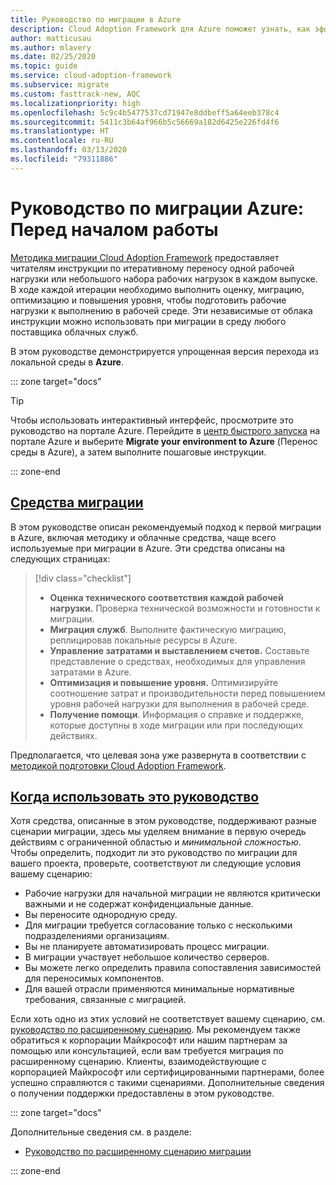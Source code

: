 ```yaml
---
title: Руководство по миграции в Azure
description: Cloud Adoption Framework для Azure поможет узнать, как эффективно перенести службы вашей организации в Azure.
author: matticusau
ms.author: mlavery
ms.date: 02/25/2020
ms.topic: guide
ms.service: cloud-adoption-framework
ms.subservice: migrate
ms.custom: fasttrack-new, AQC
ms.localizationpriority: high
ms.openlocfilehash: 5c9c4b5477537cd71947e8ddbeff5a64eeb378c4
ms.sourcegitcommit: 5411c3b64af966b5c56669a182d6425e226fd4f6
ms.translationtype: HT
ms.contentlocale: ru-RU
ms.lasthandoff: 03/13/2020
ms.locfileid: "79311886"
---
```

# <a name="azure-migration-guide-before-you-start"></a>Руководство по миграции Azure: Перед началом работы

[Методика миграции Cloud Adoption Framework](../index.md) предоставляет читателям инструкции по итеративному переносу одной рабочей нагрузки или небольшого набора рабочих нагрузок в каждом выпуске. В ходе каждой итерации необходимо выполнить оценку, миграцию, оптимизацию и повышения уровня, чтобы подготовить рабочие нагрузки к выполнению в рабочей среде. Эти независимые от облака инструкции можно использовать при миграции в среду любого поставщика облачных служб.

В этом руководстве демонстрируется упрощенная версия перехода из локальной среды в **Azure**.

::: zone target="docs"

> [!TIP]
> Чтобы использовать интерактивный интерфейс, просмотрите это руководство на портале Azure. Перейдите в [центр быстрого запуска](https://portal.azure.com/?feature.quickstart=true#blade/Microsoft_Azure_Resources/QuickstartCenterBlade) на портале Azure и выберите **Migrate your environment to Azure** (Перенос среды в Azure), а затем выполните пошаговые инструкции.

::: zone-end

## <a name="migration-tools"></a>[Средства миграции](#tab/MigrationTools)

В этом руководстве описан рекомендуемый подход к первой миграции в Azure, включая методику и облачные средства, чаще всего используемые при миграции в Azure. Эти средства описаны на следующих страницах:

> [!div class="checklist"]
>
> - **Оценка технического соответствия каждой рабочей нагрузки.** Проверка технической возможности и готовности к миграции.
> - **Миграция служб**. Выполните фактическую миграцию, реплицировав локальные ресурсы в Azure.
> - **Управление затратами и выставлением счетов.** Составьте представление о средствах, необходимых для управления затратами в Azure.
> - **Оптимизация и повышение уровня.** Оптимизируйте соотношение затрат и производительности перед повышением уровня рабочей нагрузки для выполнения в рабочей среде.
> - **Получение помощи**. Информация о справке и поддержке, которые доступны в ходе миграции или при последующих действиях.

Предполагается, что целевая зона уже развернута в соответствии с [методикой подготовки Cloud Adoption Framework](../../ready/index.md).

## <a name="when-to-use-this-guide"></a>[Когда использовать это руководство](#tab/WhenToUseThisGuide)

Хотя средства, описанные в этом руководстве, поддерживают разные сценарии миграции, здесь мы уделяем внимание в первую очередь действиям с ограниченной областью и _минимальной сложностью_. Чтобы определить, подходит ли это руководство по миграции для вашего проекта, проверьте, соответствуют ли следующие условия вашему сценарию:

- Рабочие нагрузки для начальной миграции не являются критически важными и не содержат конфиденциальные данные.
- Вы переносите однородную среду.
- Для миграции требуется согласование только с несколькими подразделениями организациям.
- Вы не планируете автоматизировать процесс миграции.
- В миграции участвует небольшое количество серверов.
- Вы можете легко определить правила сопоставления зависимостей для переносимых компонентов.
- Для вашей отрасли применяются минимальные нормативные требования, связанные с миграцией.

Если хоть одно из этих условий не соответствует вашему сценарию, см. [руководство по расширенному сценарию](../expanded-scope/index.md). Мы рекомендуем также обратиться к корпорации Майкрософт или нашим партнерам за помощью или консультацией, если вам требуется миграция по расширенному сценарию. Клиенты, взаимодействующие с корпорацией Майкрософт или сертифицированными партнерами, более успешно справляются с такими сценариями. Дополнительные сведения о получении поддержки предоставлены в этом руководстве.

<!-- markdownlint-enable MD033 -->

::: zone target="docs"

Дополнительные сведения см. в разделе:

- [Руководство по расширенному сценарию миграции](../expanded-scope/index.md)

::: zone-end
